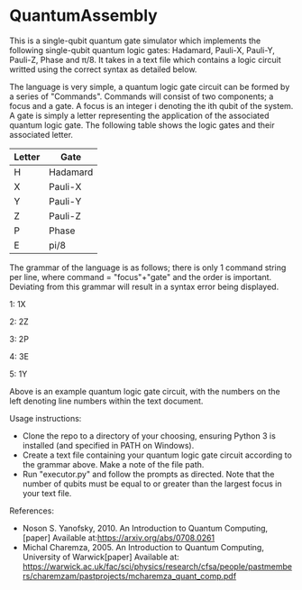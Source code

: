 # QuantumAssembly
This is a single-qubit quantum gate simulator which implements the following single-qubit quantum logic gates: Hadamard, Pauli-X, Pauli-Y, Pauli-Z, Phase and π/8. It takes in a text file which contains a logic circuit writted using the correct syntax as detailed below.

The language is very simple, a quantum logic gate circuit can be formed by a series of "Commands". Commands will consist of two components; a focus and a gate. A focus is an integer i denoting the ith qubit of the system. A gate is simply a letter representing the application of the associated quantum logic gate. The following table shows the logic gates and their associated letter.

| Letter | Gate     |
|--------|----------|
| H      | Hadamard |
| X      | Pauli-X  |
| Y      | Pauli-Y  |
| Z      | Pauli-Z  |
| P      | Phase    |
| E      | pi/8     |

The grammar of the language is as follows; there is only 1 command string per line, where command = "focus"+"gate" and the order is important. Deviating from this grammar will result in a syntax error being displayed.

1: 1X

2: 2Z

3: 2P

4: 3E

5: 1Y

Above is an example quantum logic gate circuit, with the numbers on the left denoting line numbers within the text document.

Usage instructions:
- Clone the repo to a directory of your choosing, ensuring Python 3 is installed (and specified in PATH on Windows).
- Create a text file containing your quantum logic gate circuit according to the grammar above. Make a note of the file path.
- Run "executor.py" and follow the prompts as directed. Note that the number of qubits must be equal to or greater than the largest focus in your text file.

References:
- Noson S. Yanofsky, 2010.  An Introduction to Quantum Computing, [paper] Available at:<https://arxiv.org/abs/0708.0261>
- Michal Charemza, 2005. An Introduction to Quantum Computing, University of Warwick[paper] Available at:  <https://warwick.ac.uk/fac/sci/physics/research/cfsa/people/pastmembers/charemzam/pastprojects/mcharemza_quant_comp.pdf> 
